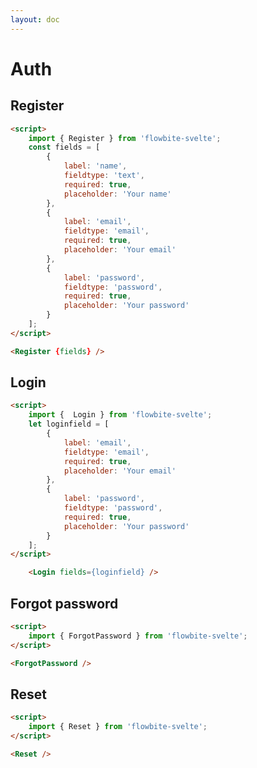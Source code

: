 ```yaml
---
layout: doc
---
```


<script lang="ts">
	import { Register, Login, ForgotPassword, Reset } from '$lib/index';
	const fields = [
		{
			label: 'name',
			fieldtype: 'text',
			required: true,
			placeholder: 'Your name'
		},
		{
			label: 'email',
			fieldtype: 'email',
			required: true,
			placeholder: 'Your email'
		},
		{
			label: 'password',
			fieldtype: 'password',
			required: true,
			placeholder: 'Your password'
		}
	];
	let loginfield = [
		{
			label: 'username',
			fieldtype: 'text',
			required: true,
			placeholder: 'Username'
		},
		{
			label: 'password',
			fieldtype: 'password',
			required: true,
			placeholder: 'Your password'
		}
	];
</script>

<h1 class="text-3xl w-full text-gray-900 dark:text-white my-8">Auth</h1>

<h2 class="text-2xl w-full dark:text-white py-8">Register</h2>

<div
	class="container flex flex-wrap justify-center rounded-xl mx-auto bg-gradient-to-r bg-white dark:bg-gray-900 border border-gray-200 dark:border-gray-700 p-2 sm:p-6"
>
	<Register {fields} />
</div>

```html
<script>
	import { Register } from 'flowbite-svelte';
	const fields = [
		{
			label: 'name',
			fieldtype: 'text',
			required: true,
			placeholder: 'Your name'
		},
		{
			label: 'email',
			fieldtype: 'email',
			required: true,
			placeholder: 'Your email'
		},
		{
			label: 'password',
			fieldtype: 'password',
			required: true,
			placeholder: 'Your password'
		}
	];
</script>

<Register {fields} />
```

<h2 class="text-2xl w-full dark:text-white py-8">Login</h2>

<div
	class="container flex flex-wrap justify-center rounded-xl mx-auto bg-gradient-to-r bg-white dark:bg-gray-900 border border-gray-200 dark:border-gray-700 p-2 sm:p-6"
>
	<Login fields={loginfield} />
</div>

```html
<script>
	import {  Login } from 'flowbite-svelte';
	let loginfield = [
		{
			label: 'email',
			fieldtype: 'email',
			required: true,
			placeholder: 'Your email'
		},
		{
			label: 'password',
			fieldtype: 'password',
			required: true,
			placeholder: 'Your password'
		}
	];
</script>

	<Login fields={loginfield} />

```

<h2 class="text-2xl w-full dark:text-white py-8">Forgot password</h2>

<div
	class="container flex flex-wrap justify-center rounded-xl mx-auto bg-gradient-to-r bg-white dark:bg-gray-900 border border-gray-200 dark:border-gray-700 p-2 sm:p-6"
>
	<ForgotPassword />
</div>

```html
<script>
	import { ForgotPassword } from 'flowbite-svelte';
</script>

<ForgotPassword />
```

<h2 class="text-2xl w-full dark:text-white py-8">Reset</h2>

<div
	class="container flex flex-wrap justify-center rounded-xl mx-auto bg-gradient-to-r bg-white dark:bg-gray-900 border border-gray-200 dark:border-gray-700 p-2 sm:p-6"
>
	<Reset />
</div>

```html
<script>
	import { Reset } from 'flowbite-svelte';
</script>

<Reset />
```

